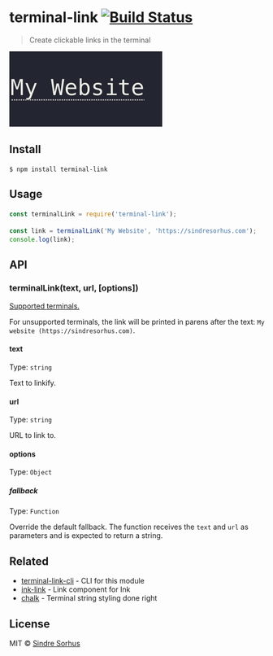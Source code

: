 # terminal-link [![Build Status](https://travis-ci.org/sindresorhus/terminal-link.svg?branch=master)](https://travis-ci.org/sindresorhus/terminal-link)

> Create clickable links in the terminal

<img src="screenshot.gif" width="301">


## Install

```
$ npm install terminal-link
```


## Usage

```js
const terminalLink = require('terminal-link');

const link = terminalLink('My Website', 'https://sindresorhus.com');
console.log(link);
```


## API

### terminalLink(text, url, [options])

[Supported terminals.](https://gist.github.com/egmontkob/eb114294efbcd5adb1944c9f3cb5feda)

For unsupported terminals, the link will be printed in parens after the text: `My website (https://sindresorhus.com)`.

#### text

Type: `string`

Text to linkify.

#### url

Type: `string`

URL to link to.

#### options

Type: `Object`

##### fallback

Type: `Function`

Override the default fallback. The function receives the `text` and `url` as parameters and is expected to return a string.


## Related

- [terminal-link-cli](https://github.com/sindresorhus/terminal-link-cli) - CLI for this module
- [ink-link](https://github.com/sindresorhus/ink-link) - Link component for Ink
- [chalk](https://github.com/chalk/chalk) - Terminal string styling done right


## License

MIT © [Sindre Sorhus](https://sindresorhus.com)
